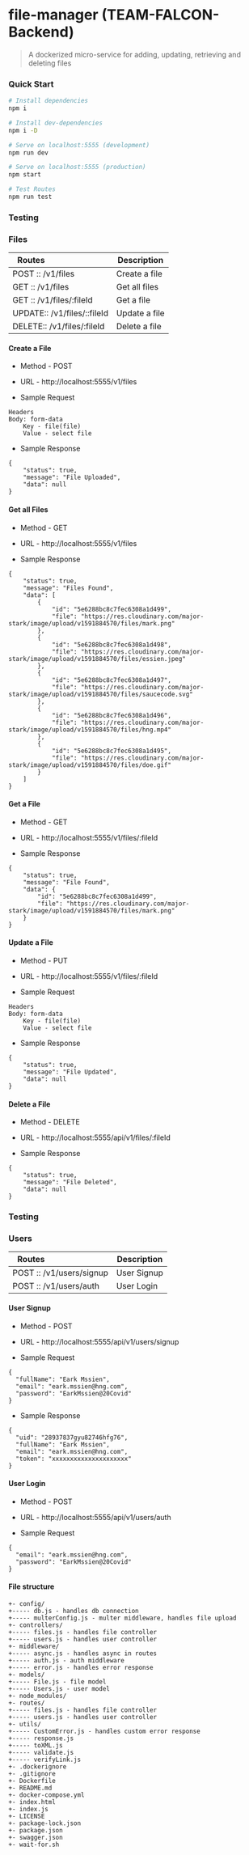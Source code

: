 # file-manager (TEAM-FALCON-Backend)

> A dockerized micro-service for adding, updating, retrieving and deleting files

### Quick Start

```bash
# Install dependencies
npm i

# Install dev-dependencies
npm i -D

# Serve on localhost:5555 (development)
npm run dev

# Serve on localhost:5555 (production)
npm start

# Test Routes
npm run test
```

### Testing

### Files

| Routes&nbsp; &nbsp; &nbsp; &nbsp; &nbsp; &nbsp; &nbsp; &nbsp; &nbsp; &nbsp; &nbsp; &nbsp; &nbsp; &nbsp; | Description                                                        |
| -------------------------------------------------------------------------------------------------------- | ------------------------------------------------------------------ |
| POST  ::  /v1/files                                            | Create a file                         |
| GET   ::  /v1/files                                            | Get all files                         |
| GET   ::  /v1/files/:fileId                                    | Get a file                            |
| UPDATE::  /v1/files/::fileId                                   | Update a file                         |
| DELETE::  /v1/files/:fileId                                    | Delete a file                         |

#### Create a File

* Method - POST

* URL - http://localhost:5555/v1/files

* Sample Request

```
Headers 
Body: form-data
    Key - file(file)
    Value - select file
```

* Sample Response

```
{
    "status": true,
    "message": "File Uploaded",
    "data": null
}
```

#### Get all Files

* Method - GET

* URL - http://localhost:5555/v1/files

* Sample Response

```
{
    "status": true,
    "message": "Files Found",
    "data": [
        {
            "id": "5e6288bc8c7fec6308a1d499",
            "file": "https://res.cloudinary.com/major-stark/image/upload/v1591884570/files/mark.png"
        },
        {
            "id": "5e6288bc8c7fec6308a1d498",
            "file": "https://res.cloudinary.com/major-stark/image/upload/v1591884570/files/essien.jpeg"
        },
        {
            "id": "5e6288bc8c7fec6308a1d497",
            "file": "https://res.cloudinary.com/major-stark/image/upload/v1591884570/files/saucecode.svg"
        },
        {
            "id": "5e6288bc8c7fec6308a1d496",
            "file": "https://res.cloudinary.com/major-stark/image/upload/v1591884570/files/hng.mp4"
        },
        {
            "id": "5e6288bc8c7fec6308a1d495",
            "file": "https://res.cloudinary.com/major-stark/image/upload/v1591884570/files/doe.gif"
        }
    ]
}
```

#### Get a File

* Method - GET

* URL - http://localhost:5555/v1/files/:fileId

* Sample Response

```
{
    "status": true,
    "message": "File Found",
    "data": {
        "id": "5e6288bc8c7fec6308a1d499",
        "file": "https://res.cloudinary.com/major-stark/image/upload/v1591884570/files/mark.png"
    }
}
```

#### Update a File

* Method - PUT

* URL - http://localhost:5555/v1/files/:fileId

* Sample Request

```
Headers 
Body: form-data
    Key - file(file)
    Value - select file
```

* Sample Response

```
{
    "status": true,
    "message": "File Updated",
    "data": null
}
```

#### Delete a File

* Method - DELETE

* URL - http://localhost:5555/api/v1/files/:fileId

* Sample Response

```
{
    "status": true,
    "message": "File Deleted",
    "data": null
}
```

### Testing

### Users

| Routes&nbsp; &nbsp; &nbsp; &nbsp; &nbsp; &nbsp; &nbsp; &nbsp; &nbsp; &nbsp; &nbsp; &nbsp; &nbsp; &nbsp; | Description                                                        |
| -------------------------------------------------------------------------------------------------------- | ------------------------------------------------------------------ |
| POST :: /v1/users/signup                                         | User Signup                                |
| POST :: /v1/users/auth                                           | User Login                                 |

#### User Signup

* Method - POST

* URL - http://localhost:5555/api/v1/users/signup

* Sample Request

```
{
  "fullName": "Eark Mssien",
  "email": "eark.mssien@hng.com",
  "password": "EarkMssien@20Covid"
}
```

* Sample Response

```
{
  "uid": "28937837gyu82746hfg76",
  "fullName": "Eark Mssien",
  "email": "eark.mssien@hng.com",
  "token": "xxxxxxxxxxxxxxxxxxxxx"
}
```
#### User Login

* Method - POST

* URL - http://localhost:5555/api/v1/users/auth

* Sample Request

```
{
  "email": "eark.mssien@hng.com",
  "password": "EarkMssien@20Covid"
}
```

#### File structure
```
+- config/
+----- db.js - handles db connection
+----- multerConfig.js - multer middleware, handles file upload
+- controllers/
+----- files.js - handles file controller
+----- users.js - handles user controller
+- middleware/
+----- async.js - handles async in routes
+----- auth.js - auth middleware
+----- error.js - handles error response
+- models/
+----- File.js - file model
+----- Users.js - user model
+- node_modules/
+- routes/
+----- files.js - handles file controller
+----- users.js - handles user controller
+- utils/
+----- CustomError.js - handles custom error response
+----- response.js
+----- toXML.js
+----- validate.js
+----- verifyLink.js
+- .dockerignore
+- .gitignore
+- Dockerfile
+- README.md
+- docker-compose.yml
+- index.html
+- index.js
+- LICENSE
+- package-lock.json
+- package.json
+- swagger.json
+- wait-for.sh
```
